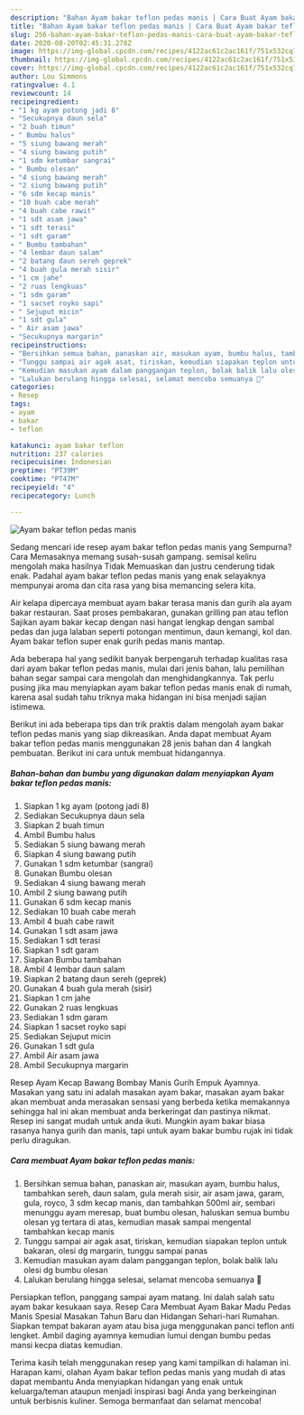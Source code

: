 ```yaml
---
description: "Bahan Ayam bakar teflon pedas manis | Cara Buat Ayam bakar teflon pedas manis Yang Enak Dan Mudah"
title: "Bahan Ayam bakar teflon pedas manis | Cara Buat Ayam bakar teflon pedas manis Yang Enak Dan Mudah"
slug: 256-bahan-ayam-bakar-teflon-pedas-manis-cara-buat-ayam-bakar-teflon-pedas-manis-yang-enak-dan-mudah
date: 2020-08-20T02:45:31.278Z
image: https://img-global.cpcdn.com/recipes/4122ac61c2ac161f/751x532cq70/ayam-bakar-teflon-pedas-manis-foto-resep-utama.jpg
thumbnail: https://img-global.cpcdn.com/recipes/4122ac61c2ac161f/751x532cq70/ayam-bakar-teflon-pedas-manis-foto-resep-utama.jpg
cover: https://img-global.cpcdn.com/recipes/4122ac61c2ac161f/751x532cq70/ayam-bakar-teflon-pedas-manis-foto-resep-utama.jpg
author: Lou Simmons
ratingvalue: 4.1
reviewcount: 14
recipeingredient:
- "1 kg ayam potong jadi 8"
- "Secukupnya daun sela"
- "2 buah timun"
- " Bumbu halus"
- "5 siung bawang merah"
- "4 siung bawang putih"
- "1 sdm ketumbar sangrai"
- " Bumbu olesan"
- "4 siung bawang merah"
- "2 siung bawang putih"
- "6 sdm kecap manis"
- "10 buah cabe merah"
- "4 buah cabe rawit"
- "1 sdt asam jawa"
- "1 sdt terasi"
- "1 sdt garam"
- " Bumbu tambahan"
- "4 lembar daun salam"
- "2 batang daun sereh geprek"
- "4 buah gula merah sisir"
- "1 cm jahe"
- "2 ruas lengkuas"
- "1 sdm garam"
- "1 sacset royko sapi"
- " Sejuput micin"
- "1 sdt gula"
- " Air asam jawa"
- "Secukupnya margarin"
recipeinstructions:
- "Bersihkan semua bahan, panaskan air, masukan ayam, bumbu halus, tambahkan sereh, daun salam, gula merah sisir, air asam jawa, garam, gula, royco, 3 sdm kecap manis, dan tambahkan 500ml air, sembari menunggu ayam meresap, buat bumbu olesan, haluskan semua bumbu olesan yg tertara di atas, kemudian masak sampai mengental tambahkan kecap manis"
- "Tunggu sampai air agak asat, tiriskan, kemudian siapakan teplon untuk bakaran, olesi dg margarin, tunggu sampai panas"
- "Kemudian masukan ayam dalam panggangan teplon, bolak balik lalu olesi dg bumbu olesan"
- "Lalukan berulang hingga selesai, selamat mencoba semuanya 💛"
categories:
- Resep
tags:
- ayam
- bakar
- teflon

katakunci: ayam bakar teflon 
nutrition: 237 calories
recipecuisine: Indonesian
preptime: "PT39M"
cooktime: "PT47M"
recipeyield: "4"
recipecategory: Lunch

---
```



![Ayam bakar teflon pedas manis](https://img-global.cpcdn.com/recipes/4122ac61c2ac161f/751x532cq70/ayam-bakar-teflon-pedas-manis-foto-resep-utama.jpg)

Sedang mencari ide resep ayam bakar teflon pedas manis yang Sempurna? Cara Memasaknya memang susah-susah gampang. semisal keliru mengolah maka hasilnya Tidak Memuaskan dan justru cenderung tidak enak. Padahal ayam bakar teflon pedas manis yang enak selayaknya mempunyai aroma dan cita rasa yang bisa memancing selera kita.

Air kelapa dipercaya membuat ayam bakar terasa manis dan gurih ala ayam bakar restauran. Saat proses pembakaran, gunakan grilling pan atau teflon Sajikan ayam bakar kecap dengan nasi hangat lengkap dengan sambal pedas dan juga lalaban seperti potongan mentimun, daun kemangi, kol dan. Ayam bakar teflon super enak gurih pedas manis mantap.

Ada beberapa hal yang sedikit banyak berpengaruh terhadap kualitas rasa dari ayam bakar teflon pedas manis, mulai dari jenis bahan, lalu pemilihan bahan segar sampai cara mengolah dan menghidangkannya. Tak perlu pusing jika mau menyiapkan ayam bakar teflon pedas manis enak di rumah, karena asal sudah tahu triknya maka hidangan ini bisa menjadi sajian istimewa.


Berikut ini ada beberapa tips dan trik praktis dalam mengolah ayam bakar teflon pedas manis yang siap dikreasikan. Anda dapat membuat Ayam bakar teflon pedas manis menggunakan 28 jenis bahan dan 4 langkah pembuatan. Berikut ini cara untuk membuat hidangannya.

<!--inarticleads1-->

##### Bahan-bahan dan bumbu yang digunakan dalam menyiapkan Ayam bakar teflon pedas manis:

1. Siapkan 1 kg ayam (potong jadi 8)
1. Sediakan Secukupnya daun sela
1. Siapkan 2 buah timun
1. Ambil  Bumbu halus
1. Sediakan 5 siung bawang merah
1. Siapkan 4 siung bawang putih
1. Gunakan 1 sdm ketumbar (sangrai)
1. Gunakan  Bumbu olesan
1. Sediakan 4 siung bawang merah
1. Ambil 2 siung bawang putih
1. Gunakan 6 sdm kecap manis
1. Sediakan 10 buah cabe merah
1. Ambil 4 buah cabe rawit
1. Gunakan 1 sdt asam jawa
1. Sediakan 1 sdt terasi
1. Siapkan 1 sdt garam
1. Siapkan  Bumbu tambahan
1. Ambil 4 lembar daun salam
1. Siapkan 2 batang daun sereh (geprek)
1. Gunakan 4 buah gula merah (sisir)
1. Siapkan 1 cm jahe
1. Gunakan 2 ruas lengkuas
1. Sediakan 1 sdm garam
1. Siapkan 1 sacset royko sapi
1. Sediakan  Sejuput micin
1. Gunakan 1 sdt gula
1. Ambil  Air asam jawa
1. Ambil Secukupnya margarin


Resep Ayam Kecap Bawang Bombay Manis Gurih Empuk Ayamnya. Masakan yang satu ini adalah masakan ayam bakar, masakan ayam bakar akan membuat anda merasakan sensasi yang berbeda ketika memakannya sehingga hal ini akan membuat anda berkeringat dan pastinya nikmat. Resep ini sangat mudah untuk anda ikuti. Mungkin ayam bakar biasa rasanya hanya gurih dan manis, tapi untuk ayam bakar bumbu rujak ini tidak perlu diragukan. 

<!--inarticleads2-->

##### Cara membuat Ayam bakar teflon pedas manis:

1. Bersihkan semua bahan, panaskan air, masukan ayam, bumbu halus, tambahkan sereh, daun salam, gula merah sisir, air asam jawa, garam, gula, royco, 3 sdm kecap manis, dan tambahkan 500ml air, sembari menunggu ayam meresap, buat bumbu olesan, haluskan semua bumbu olesan yg tertara di atas, kemudian masak sampai mengental tambahkan kecap manis
1. Tunggu sampai air agak asat, tiriskan, kemudian siapakan teplon untuk bakaran, olesi dg margarin, tunggu sampai panas
1. Kemudian masukan ayam dalam panggangan teplon, bolak balik lalu olesi dg bumbu olesan
1. Lalukan berulang hingga selesai, selamat mencoba semuanya 💛


Persiapkan teflon, panggang sampai ayam matang. Ini dalah salah satu ayam bakar kesukaan saya. Resep Cara Membuat Ayam Bakar Madu Pedas Manis Spesial Masakan Tahun Baru dan Hidangan Sehari-hari Rumahan. Siapkan tempat bakaran ayam atau bisa juga menggunakan panci teflon anti lengket. Ambil daging ayamnya kemudian lumui dengan bumbu pedas mansi kecpa diatas kemudian. 

Terima kasih telah menggunakan resep yang kami tampilkan di halaman ini. Harapan kami, olahan Ayam bakar teflon pedas manis yang mudah di atas dapat membantu Anda menyiapkan hidangan yang enak untuk keluarga/teman ataupun menjadi inspirasi bagi Anda yang berkeinginan untuk berbisnis kuliner. Semoga bermanfaat dan selamat mencoba!
